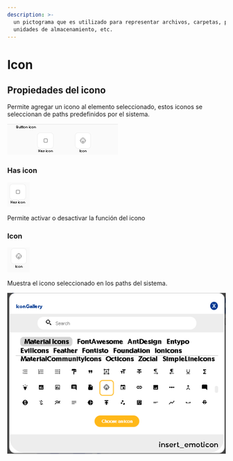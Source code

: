 ```yaml
---
description: >-
  un pictograma que es utilizado para representar archivos, carpetas, programas,
  unidades de almacenamiento, etc.
---
```


# Icon

## Propiedades del icono

Permite agregar un icono al elemento seleccionado, estos iconos se seleccionan de paths predefinidos por el sistema.

![](../../.gitbook/assets/image%20%28169%29.png)

### Has icon

![](../../.gitbook/assets/image%20%28172%29.png)

Permite activar o desactivar la función del icono

### Icon

![](../../.gitbook/assets/image%20%28173%29.png)

Muestra el icono seleccionado en los paths del sistema.

![Paths del iconos del sistema](../../.gitbook/assets/image%20%28176%29.png)

